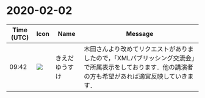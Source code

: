 # 2020-02-02

|Time (UTC)|Icon|Name|Message|
|---|---|---|---|
|09:42|![](https://avatars.slack-edge.com/2019-03-11/571585797168_09840ca518e784c46d3a_72.png)|きえだゆうすけ|木田さんより改めてリクエストがありましたので，「XMLパブリッシング交流会」で所属表示をしております．他の講演者の方も希望があれば適宜反映していきます．|
